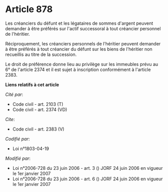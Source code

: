 # Article 878

Les créanciers du défunt et les légataires de sommes d'argent peuvent demander à être préférés sur l'actif successoral à tout
créancier personnel de l'héritier. 

Réciproquement, les créanciers personnels de l'héritier peuvent demander à être préférés à tout créancier du défunt sur les
biens de l'héritier non recueillis au titre de la succession. 

Le droit de préférence donne lieu au privilège sur les immeubles prévu au 6° de l'article 2374 et il est sujet à inscription
conformément à l'article 2383.

**Liens relatifs à cet article**

_Cité par_:

  - Code civil - art. 2103 (T)
  - Code civil - art. 2374 (VD)

_Cite_:

  - Code civil - art. 2383 (V)

_Codifié par_:

  - Loi n°1803-04-19

_Modifié par_:

  - Loi n°2006-728 du 23 juin 2006 - art. 3 () JORF 24 juin 2006 en vigueur le 1er janvier 2007
  - Loi n°2006-728 du 23 juin 2006 - art. 6 () JORF 24 juin 2006 en vigueur le 1er janvier 2007
